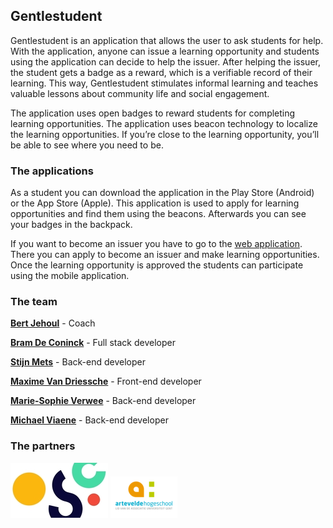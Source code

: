 ## Gentlestudent
Gentlestudent is an application that allows the user to ask students for help. With the application, anyone can issue a learning opportunity and students using the application can decide to help the issuer. After helping the issuer, the student gets a badge as a reward, which is a verifiable record of their learning. This way, Gentlestudent stimulates informal learning and teaches valuable lessons about community life and social engagement. 

The application uses open badges to reward students for completing learning opportunities. The application uses beacon technology to localize the learning opportunities. If you’re close to the learning opportunity, you’ll be able to see where you need to be.

### The applications
As a student you can download the application in the Play Store (Android) or the App Store (Apple). This application is used to apply for learning opportunities and find them using the beacons. Afterwards you can see your badges in the backpack.

If you want to become an issuer you have to go to the [web application](http://gentlestudent.gent/). There you can apply to become an issuer and make learning opportunities. Once the learning opportunity is approved the students can participate using the mobile application.

### The team
[**Bert Jehoul**](https://github.com/jeborsel) -
Coach

[**Bram De Coninck**](https://github.com/BramDC3) - 
Full stack developer

[**Stijn Mets**](https://github.com/StijnMets) - 
Back-end developer

[**Maxime Van Driessche**](https://github.com/mrvdries) - 
Front-end developer

[**Marie-Sophie Verwee**](https://github.com/MarieSophie4) - 
Back-end developer

[**Michael Viaene**](https://github.com/MichaelViaene) - 
Back-end developer


### The partners
[![osoc](osoc.jpg)](http://2018.summerofcode.be/)  [![artvelde](arteveldelogo.png)](https://www.arteveldehogeschool.be/) 
